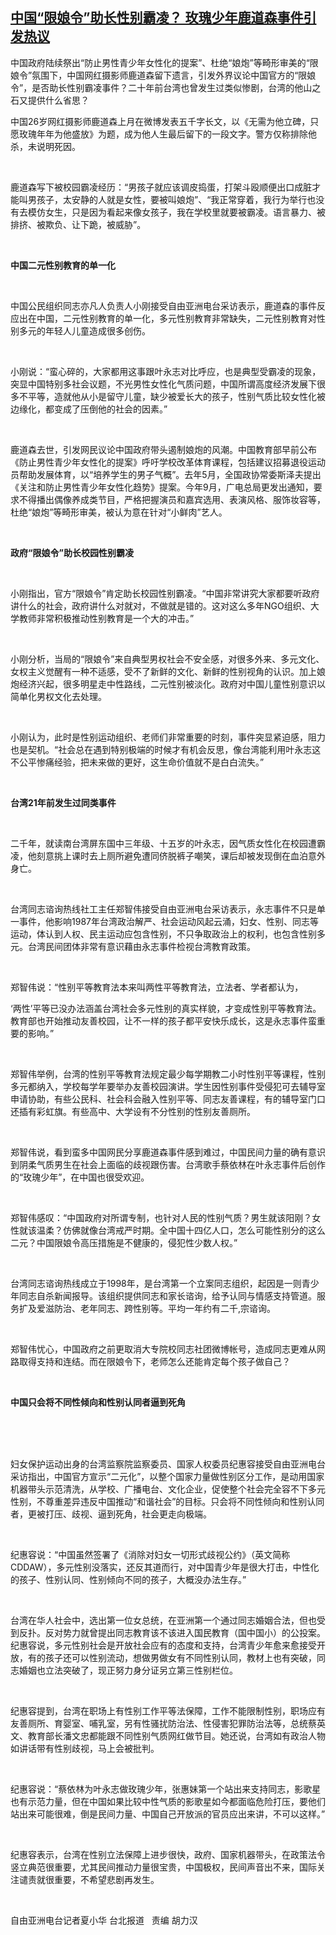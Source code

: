 <!--1639736129000-->
[中国“限娘令”助长性别霸凌？  玫瑰少年鹿道森事件引发热议](https://www.rfa.org/mandarin/yataibaodao/renquanfazhi/hx2-12172021051519.html)
------

<p>中国政府陆续祭出“防止男性青少年女性化的提案”、杜绝“娘炮”等畸形审美的“限娘令”氛围下，中国网红摄影师鹿道森留下遗言，引发外界议论中国官方的“限娘令”，是否助长性别霸凌事件？二十年前台湾也曾发生过类似惨剧，台湾的他山之石又提供什么省思？</p><p></p><p>中国26岁网红摄影师鹿道森上月在微博发表五千字长文，以《无需为他立碑，只愿玫瑰年年为他盛放》为题，成为他人生最后留下的一段文字。警方仅称排除他杀，未说明死因。</p><p> </p><p>鹿道森写下被校园霸凌经历：“男孩子就应该调皮捣蛋，打架斗殴顺便出口成脏才能叫男孩子，太安静的人就是女性，要被叫娘炮”、“我正常穿着，我行为举行也没有去模仿女生，只是因为看起来像女孩子，我在学校里就要被霸凌。语言暴力、被排挤、被欺负、让下跪，被威胁”。</p><p> </p><p><strong>中国二元性别教育的单一化</strong></p><p> </p><p>中国公民组织同志亦凡人负责人小刚接受自由亚洲电台采访表示，鹿道森的事件反应出在中国，二元性别教育的单一化，多元性别教育非常缺失，二元性别教育对性别多元的年轻人儿童造成很多创伤。</p><p> </p><p>小刚说：“蛮心碎的，大家都用这事跟叶永志对比呼应，也是典型受霸凌的现象，突显中国特别多社会议题，不光男性女性化气质问题，中国所谓高度经济发展下很多不平等，造就他从小是留守儿童，缺少被爱长大的孩子，性别气质比较女性化被边缘化，都变成了压倒他的社会的因素。”</p><p> </p><p>鹿道森去世，引发网民议论中国政府带头遏制娘炮的风潮。中国教育部早前公布《防止男性青少年女性化的提案》呼吁学校改革体育课程，包括建议招募退役运动员帮助发展体育，以“培养学生的男子气概”。去年5月，全国政协常委斯泽夫提出《关注和防止男性青少年女性化趋势》提案。今年9月，广电总局更发出通知，要求不得播出偶像养成类节目，严格把握演员和嘉宾选用、表演风格、服饰妆容等，杜绝“娘炮”等畸形审美，被认为意在针对“小鲜肉”艺人。</p><p> </p><p><strong>政府“限娘令”助长校园性别霸凌</strong></p><p> </p><p>小刚指出，官方“限娘令”肯定助长校园性别霸凌。“中国非常讲究大家都要听政府讲什么的社会，政府讲什么对就对，不做就是错的。这对这么多年NGO组织、大学教师非常积极推动性别教育是一个大的冲击。”</p><p> </p><p>小刚分析，当局的“限娘令”来自典型男权社会不安全感，对很多外来、多元文化、女权主义觉醒有一种不适感，受不了新鲜的文化、新鲜的性别视角的认识。加上娘炮经济兴起，很多明星走中性路线，二元性别被淡化。政府对中国儿童性别意识以简单化男权文化去处理。</p><p> </p><p>小刚认为，此时是性别运动组织、老师们非常重要的时刻，事件突显紧迫感，阻力也是契机。“社会总在遇到特别极端的时候才有机会反思，像台湾能利用叶永志这不公平惨痛经验，把未来做的更好，这生命价值就不是白白流失。”</p><p> </p><p><strong>台湾</strong><strong>21</strong><strong>年前发生过同类事件</strong></p><p> </p><p>二千年，就读南台湾屏东国中三年级、十五岁的叶永志，因气质女性化在校园遭霸凌，他刻意挑上课时去上厕所避免遭同侪脱裤子嘲笑，课后却被发现倒在血泊意外身亡。</p><p> </p><p>台湾同志谘询热线社工主任郑智伟接受自由亚洲电台采访表示，永志事件不只是单一事件，他影响1987年台湾政治解严、社会运动风起云涌，妇女、性别、同志等运动，体认到人权、民主运动应包含性别，不只争取政治上的权利，也包含性别多元。台湾民间团体非常有意识藉由永志事件检视台湾教育政策。</p><p> </p><p>郑智伟说：“性别平等教育法本来叫两性平等教育法，立法者、学者都认为，</p><p>‘两性’平等已没办法涵盖台湾社会多元性别的真实样貌，才变成性别平等教育法。 教育部也开始推动友善校园，让不一样的孩子都平安快乐成长，这是永志事件蛮重要的影响。”</p><p> </p><p>郑智伟举例，台湾的性别平等教育法规定最少每学期教二小时性别平等课程，性别多元都纳入，学校每学年要举办友善校园演讲。学生因性别事件受侵犯可去辅导室申请协助，有些公民科、社会科会融入性别平等、同志友善课程，有的辅导室门口还插有彩虹旗。有些高中、大学设有不分性别的性别友善厕所。</p><p> </p><p>郑智伟说，看到蛮多中国网民分享鹿道森事件感到难过，中国民间力量的确有意识到阴柔气质男生在社会上面临的歧视跟伤害。台湾歌手蔡依林在叶永志事件后创作的“玫瑰少年”，在中国也很受欢迎。</p><p> </p><p>郑智伟感叹：“中国政府对所谓专制，也针对人民的性别气质？男生就该阳刚？女性就该温柔？仿佛就像台湾戒严时期。全中国十四亿人口，怎么可能性别分的这么二元？中国限娘令高压措施是不健康的，侵犯性少数人权。”</p><p> </p><p>台湾同志谘询热线成立于1998年，是台湾第一个立案同志组织，起因是一则青少年同志自杀新闻报导。该组织提供同志和家长谘询，给予认同与情感支持管道。服务扩及爱滋防治、老年同志、跨性别等。平均一年约有二千,宗谘询。</p><p> </p><p>郑智伟忧心，中国政府之前更取消大专院校同志社团微博帐号，造成同志更难从网路取得支持和连结。而在限娘令下，老师怎么还能肯定每个孩子做自己？</p><p> </p><p><strong>中国只会将不同性倾向和性别认同者逼到死角</strong></p><p><br/><br/><br/></p><p>妇女保护运动出身的台湾监察院监察委员、国家人权委员纪惠容接受自由亚洲电台采访指出，中国官方宣示“二元化”，以整个国家力量做性别区分工作，是动用国家机器带头示范清洗，从学校、广播电台、文化企业，促使整个社会完全容不下多元性别，不尊重差异违反中国推动“和谐社会”的目标。只会将不同性倾向和性别认同者，更被打压、歧视、逼到死角，社会更走向极端。</p><p> </p><p>纪惠容说：“中国虽然签署了《消除对妇女一切形式歧视公约》（英文简称CDDAW），多元性别没落实，还反其道而行，对中国青少年是很大打击，中性化的孩子、性别认同、性别倾向不同的孩子，大概没办法生存。”</p><p> </p><p>台湾在华人社会中，选出第一位女总统，在亚洲第一个通过同志婚姻合法，但也受到反扑。反对势力就曾提出同志教育该不该进入国民教育（国中国小）的公投案。纪惠容说，多元性别社会是开放社会应有的态度和支持，台湾青少年愈来愈接受开放，有的孩子还可以性别流动，想做男做女有不同性别认同，教材上也有突破，同志婚姻也立法突破了，现正努力身分证另立第三性别栏位。</p><p> </p><p>纪惠容提到，台湾在职场上有性别工作平等法保障，工作不能限制性别，职场应有友善厕所、育婴室、哺乳室，另有性骚扰防治法、性侵害犯罪防治法等，总统蔡英文、教育部长潘文忠都能跟不同性别气质网红做节目。她还说，台湾如有政治人物如讲话带有性别歧视，马上会被批判。</p><p> </p><p>纪惠容说：“蔡依林为叶永志做玫瑰少年，张惠妹第一个站出来支持同志，影歌星也有示范力量，但在中国如果比较中性气质的影歌星如今都面临危险打压，要他们站出来可能很难，倒是民间力量、中国自己开放派的官员应出来讲，不可以这样。”</p><p> </p><p>纪惠容表示，台湾在性别立法保障上进步很快，政府、国家机器带头，在政策法令竖立典范很重要，尤其民间推动力量很宝贵，中国极权，民间声音出不来，国际关注谴责就很重要，不希望悲剧再发生。</p><p> </p><p>自由亚洲电台记者夏小华 台北报道   责编 胡力汉</p>
